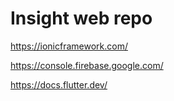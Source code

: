 # Insight web repo 

https://ionicframework.com/

https://console.firebase.google.com/

https://docs.flutter.dev/
